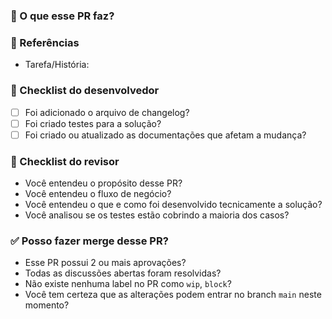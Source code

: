 ### 🔨 O que esse PR faz?

<!--
Remova esse comentário e descreva aqui qual o objetivo desse PR.
Inclua, se fizer sentido, imagens/videos que demonstre a mudança.
-->

### 🔗 Referências

<!--
Remova esse comentário e inclua o link referente a história/tarefa
-->

- Tarefa/História:

### 📗 Checklist do desenvolvedor

- [ ] Foi adicionado o arquivo de changelog?
- [ ] Foi criado testes para a solução?
- [ ] Foi criado ou atualizado as documentações que afetam a mudança?

### 👀 Checklist do revisor

- Você entendeu o propósito desse PR?
- Você entendeu o fluxo de negócio?
- Você entendeu o que e como foi desenvolvido tecnicamente a solução?
- Você analisou se os testes estão cobrindo a maioria dos casos?

### ✅ Posso fazer merge desse PR?

- Esse PR possui 2 ou mais aprovações?
- Todas as discussões abertas foram resolvidas?
- Não existe nenhuma label no PR como `wip`, `block`?
- Você tem certeza que as alterações podem entrar no branch `main` neste momento?
